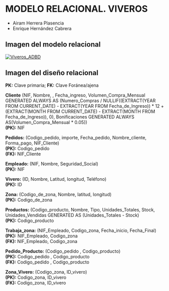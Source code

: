 # MODELO RELACIONAL. VIVEROS
- Airam Herrera Plasencia
- Enrique Hernández Cabrera
## Imagen del modelo relacional
[![Viveros_ADBD](https://github.com/user-attachments/assets/d3f63d2d-fc9a-4d8a-a329-b118c1c0c589)](https://github.com/Hyssen/ADBD-P3/blob/main/img/Viveros.png)
## Imagen del diseño relacional
**PK:** Clave primaria; **FK:** Clave Foránea/ajena

**Cliente** (NIF, Nombre, , Fecha_ingreso, Volumen_Compra_Mensual GENERATED ALWAYS AS (Numero_Compras / NULLIF((EXTRACT(YEAR FROM CURRENT_DATE) - EXTRACT(YEAR FROM Fecha_de_Ingreso)) * 12 + (EXTRACT(MONTH FROM CURRENT_DATE) - EXTRACT(MONTH FROM Fecha_de_Ingreso)),
    0), Bonificaciones GENERATED ALWAYS AS(Volumen_Compra_Mensual * 0.05))  
**(PK):** NIF

**Pedidos:** (Codigo_pedido, importe, Fecha_pedido, Nombre_cliente, Forma_pago, NIF_Cliente)  
**(PK):** Codigo_pedido  
**(FK):** NIF_Cliente

**Empleado:** (NIF, Nombre, Seguridad_Social)   
**(PK):** NIF

**Vivero:** (ID, Nombre, Latitud, longitud, Teléfono)  
**(PK):** ID

**Zona:** (Codigo_de_zona, Nombre, latitud, longitud)  
**(PK):** Codigo_de_zona

**Productos:** (Codigo_producto, Nombre, Tipo, Unidades_Totales, Stock, Unidades_Vendidas GENERATED AS (Unidades_Totales - Stock)  
**(PK):** Codigo_producto

**Trabaja_zona:** (NIF_Empleado, Codigo_zona, Fecha_inicio, Fecha_Final)  
**(PK):** NIF_Empleado, Codigo_zona  
**(FK):** NIF_Empleado, Codigo_zona

**Pedido_Producto:** (Codigo_pedido , Codigo_producto)  
**(PK):** Codigo_pedido , Codigo_producto  
**(FK):** Codigo_pedido , Codigo_producto

**Zona_Vivero:** (Codigo_zona, ID_vivero)  
**(PK):** Codigo_zona, ID_vivero  
**(FK):** Codigo_zona, ID_vivero



